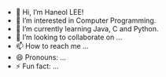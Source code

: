 - 👋 Hi, I’m Haneol LEE!
- 👀 I’m interested in Computer Programming.
- 🌱 I’m currently learning Java, C and Python.
- 💞️ I’m looking to collaborate on ...
- 📫 How to reach me ...
- 😄 Pronouns: ...
- ⚡ Fun fact: ...
